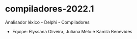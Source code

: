 # compiladores-2022.1
Analisador léxico - Delphi - Compiladores

- Equipe: Elyssana Oliveira, Juliana Melo e Kamila Benevides
